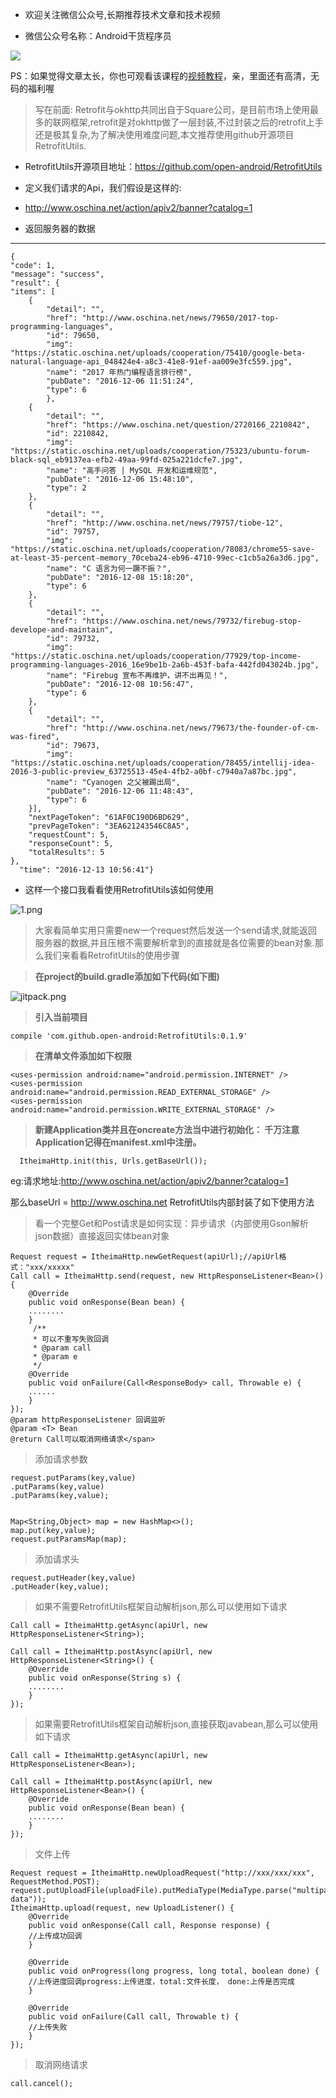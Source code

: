* 欢迎关注微信公众号,长期推荐技术文章和技术视频

* 微信公众号名称：Android干货程序员

![](http://upload-images.jianshu.io/upload_images/4037105-8f737b5104dd0b5d.png?imageMogr2/auto-orient/strip%7CimageView2/2/w/1240)

PS：如果觉得文章太长，你也可观看该课程的[视频教程](https://v.qq.com/x/page/w0355urm511.html)，亲，里面还有高清，无码的福利喔
>写在前面: 
Retrofit与okhttp共同出自于Square公司，是目前市场上使用最多的联网框架,retrofit是对okhttp做了一层封装,不过封装之后的retrofit上手还是极其复杂,为了解决使用难度问题,本文推荐使用github开源项目RetrofitUtils.

* RetrofitUtils开源项目地址：https://github.com/open-android/RetrofitUtils 

* 定义我们请求的Api，我们假设是这样的:
 
* http://www.oschina.net/action/apiv2/banner?catalog=1 

*   返回服务器的数据

---

    {  
    "code": 1,  
    "message": "success",  
    "result": {  
    "items": [  
        {  
            "detail": "",  
            "href": "http://www.oschina.net/news/79650/2017-top-programming-languages",  
            "id": 79650,  
            "img": "https://static.oschina.net/uploads/cooperation/75410/google-beta-natural-language-api_048424e4-a8c3-41e8-91ef-aa009e3fc559.jpg",  
            "name": "2017 年热门编程语言排行榜",  
            "pubDate": "2016-12-06 11:51:24",  
            "type": 6  
            },  
        {  
            "detail": "",  
            "href": "https://www.oschina.net/question/2720166_2210842",  
            "id": 2210842,  
            "img": "https://static.oschina.net/uploads/cooperation/75323/ubuntu-forum-black-sql_eb9137ea-efb2-49aa-99fd-025a221dcfe7.jpg",  
            "name": "高手问答 | MySQL 开发和运维规范",  
            "pubDate": "2016-12-06 15:48:10",  
            "type": 2  
        },  
        {  
            "detail": "",  
            "href": "http://www.oschina.net/news/79757/tiobe-12",  
            "id": 79757,  
            "img": "https://static.oschina.net/uploads/cooperation/78083/chrome55-save-at-least-35-percent-memory_70ceba24-eb96-4710-99ec-c1cb5a26a3d6.jpg",  
            "name": "C 语言为何一蹶不振？",  
            "pubDate": "2016-12-08 15:18:20",  
            "type": 6  
        },  
        {  
            "detail": "",  
            "href": "https://www.oschina.net/news/79732/firebug-stop-develope-and-maintain",  
            "id": 79732,  
            "img": "https://static.oschina.net/uploads/cooperation/77929/top-income-programming-languages-2016_16e9be1b-2a6b-453f-bafa-442fd043024b.jpg",  
            "name": "Firebug 宣布不再维护，讲不出再见！",  
            "pubDate": "2016-12-08 10:56:47",  
            "type": 6  
        },  
        {  
            "detail": "",  
            "href": "http://www.oschina.net/news/79673/the-founder-of-cm-was-fired",  
            "id": 79673,  
            "img": "https://static.oschina.net/uploads/cooperation/78455/intellij-idea-2016-3-public-preview_63725513-45e4-4fb2-a0bf-c7940a7a87bc.jpg",  
            "name": "Cyanogen 之父被踢出局",  
            "pubDate": "2016-12-06 11:48:43",  
            "type": 6  
        }],  
        "nextPageToken": "61AF0C190D6BD629",  
        "prevPageToken": "3EA621243546C8A5",  
        "requestCount": 5,  
        "responseCount": 5,  
        "totalResults": 5  
    },  
      "time": "2016-12-13 10:56:41"}  

- 这样一个接口我看看使用RetrofitUtils该如何使用


![1.png](http://upload-images.jianshu.io/upload_images/4037105-2af135a770cc8393.png?imageMogr2/auto-orient/strip%7CimageView2/2/w/1240)

>大家看简单实用只需要new一个request然后发送一个send请求,就能返回服务器的数据,并且压根不需要解析拿到的直接就是各位需要的bean对象.那么我们来看看RetrofitUtils的使用步骤

 

>  **在project的build.gradle添加如下代码(如下图)**


![jitpack.png](http://upload-images.jianshu.io/upload_images/4037105-ff17197957c18533.png?imageMogr2/auto-orient/strip%7CimageView2/2/w/1240)

>**引入当前项目**

    compile 'com.github.open-android:RetrofitUtils:0.1.9'

>**在清单文件添加如下权限**

    <uses-permission android:name="android.permission.INTERNET" />
    <uses-permission android:name="android.permission.READ_EXTERNAL_STORAGE" />
    <uses-permission android:name="android.permission.WRITE_EXTERNAL_STORAGE" />

>**新建Application类并且在oncreate方法当中进行初始化： 
千万注意Application记得在manifest.xml中注册。**

  
      ItheimaHttp.init(this, Urls.getBaseUrl());

eg:请求地址:http://www.oschina.net/action/apiv2/banner?catalog=1 

那么baseUrl = http://www.oschina.net 
RetrofitUtils内部封装了如下使用方法

>看一个完整Get和Post请求是如何实现：异步请求（内部使用Gson解析json数据）直接返回实体bean对象

    

    Request request = ItheimaHttp.newGetRequest(apiUrl);//apiUrl格式："xxx/xxxxx"  
    Call call = ItheimaHttp.send(request, new HttpResponseListener<Bean>() {  
        @Override  
        public void onResponse(Bean bean) {  
        ........  
        }  
         /** 
         * 可以不重写失败回调 
         * @param call 
         * @param e 
         */  
        @Override  
        public void onFailure(Call<ResponseBody> call, Throwable e) {  
        ......  
        }  
    });  
    @param httpResponseListener 回调监听  
    @param <T> Bean  
    @return Call可以取消网络请求</span>  

>添加请求参数

    request.putParams(key,value)  
    .putParams(key,value)  
    .putParams(key,value);  
    
    
    Map<String,Object> map = new HashMap<>();  
    map.put(key,value);  
    request.putParamsMap(map);  

>添加请求头

    request.putHeader(key,value)  
    .putHeader(key,value);

>如果不需要RetrofitUtils框架自动解析json,那么可以使用如下请求

    Call call = ItheimaHttp.getAsync(apiUrl, new HttpResponseListener<String>);  
    
    Call call = ItheimaHttp.postAsync(apiUrl, new HttpResponseListener<String>() {  
        @Override  
        public void onResponse(String s) {  
        ........  
        }  
    });

>如果需要RetrofitUtils框架自动解析json,直接获取javabean,那么可以使用如下请求

    Call call = ItheimaHttp.getAsync(apiUrl, new HttpResponseListener<Bean>);  
    
    Call call = ItheimaHttp.postAsync(apiUrl, new HttpResponseListener<Bean>() {  
        @Override  
        public void onResponse(Bean bean) {  
        ........  
        }  
    });

>文件上传
    
    Request request = ItheimaHttp.newUploadRequest("http://xxx/xxx/xxx", RequestMethod.POST);  
    request.putUploadFile(uploadFile).putMediaType(MediaType.parse("multipart/form-data"));  
    ItheimaHttp.upload(request, new UploadListener() {  
        @Override  
        public void onResponse(Call call, Response response) {  
        //上传成功回调  
        }  
        
        @Override  
        public void onProgress(long progress, long total, boolean done) {  
        //上传进度回调progress:上传进度，total:文件长度， done:上传是否完成  
        }  
        
        @Override  
        public void onFailure(Call call, Throwable t) {  
        //上传失败  
        }  
    });

>取消网络请求

    call.cancel();

